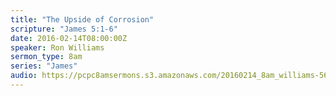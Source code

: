 ```yaml
---
title: "The Upside of Corrosion"
scripture: "James 5:1-6"
date: 2016-02-14T08:00:00Z
speaker: Ron Williams
sermon_type: 8am
series: "James"
audio: https://pcpc8amsermons.s3.amazonaws.com/20160214_8am_williams-56c0de7e66962.mp3 
---
```



